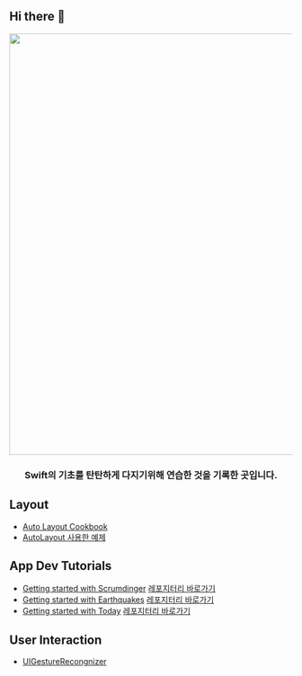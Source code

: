 ## Hi there 👋

<!--

**Here are some ideas to get you started:**

🙋‍♀️ A short introduction - what is your organization all about?
🌈 Contribution guidelines - how can the community get involved?
👩‍💻 Useful resources - where can the community find your docs? Is there anything else the community should know?
🍿 Fun facts - what does your team eat for breakfast?
🧙 Remember, you can do mighty things with the power of [Markdown](https://docs.github.com/github/writing-on-github/getting-started-with-writing-and-formatting-on-github/basic-writing-and-formatting-syntax)
-->

<div align=center>
  
  <img width="750" src="https://user-images.githubusercontent.com/59866819/171024189-2f1fecd8-5489-4050-8260-2a01aa108abb.png">
  
  ### Swift의 기초를 탄탄하게 다지기위해 연습한 것을 기록한 곳입니다.
  
</div>

## Layout
- [Auto Layout Cookbook](https://github.com/Swift-Education/Autolayout-Cookbook)
- [AutoLayout 사용한 예제](https://github.com/Swift-Education/ExAutoLayout)

## App Dev Tutorials
- [Getting started with Scrumdinger]() [레포지터리 바로가기](https://github.com/Swift-Education/Getting-started-with-Scrumdinger)
- [Getting started with Earthquakes]() [레포지터리 바로가기](https://github.com/Swift-Education/Getting-started-with-Earthquakes)
- [Getting started with Today]() [레포지터리 바로가기](https://github.com/Swift-Education/Getting-started-with-Today)

## User Interaction
- [UIGestureRecongnizer](https://github.com/Swift-Education/ExGesture)
